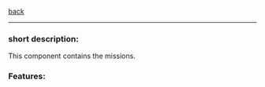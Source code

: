 [back](../components.md)
<hr>

### short description:
This component contains the missions.

### Features:
